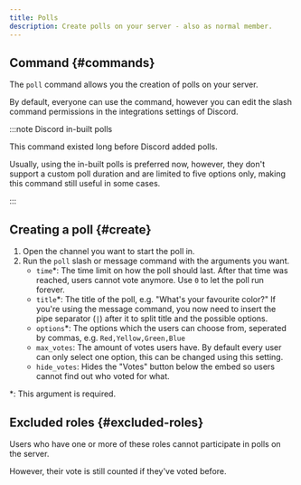```yaml
---
title: Polls
description: Create polls on your server - also as normal member.
---
```


## Command {#commands}

The `poll` command allows you the creation of polls on your server.

By default, everyone can use the command, however you can edit the slash command permissions in the integrations settings of Discord.

:::note Discord in-built polls

This command existed long before Discord added polls.

Usually, using the in-built polls is preferred now, however, they don't support a custom poll duration and are limited to five options only, making this command still useful in some cases.

:::

## Creating a poll {#create}

1. Open the channel you want to start the poll in.
2. Run the `poll` slash or message command with the arguments you want.
	- `time`*: The time limit on how the poll should last. After that time was reached, users cannot vote anymore. Use `0` to let the poll run forever.
	- `title`*: The title of the poll, e.g. "What's your favourite color?" If you're using the message command, you now need to insert the pipe separator (` | `) after it to split title and the possible options.
	- `options`*: The options which the users can choose from, seperated by commas, e.g. `Red,Yellow,Green,Blue`
	- `max_votes`: The amount of votes users have. By default every user can only select one option, this can be changed using this setting.
	- `hide_votes`: Hides the "Votes" button below the embed so users cannot find out who voted for what.

\*: This argument is required.

## Excluded roles {#excluded-roles}

Users who have one or more of these roles cannot participate in polls on the server.

However, their vote is still counted if they've voted before.
